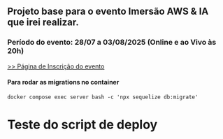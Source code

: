 ## Projeto base para o evento Imersão AWS & IA que irei realizar.

### Período do evento: 28/07 a 03/08/2025 (Online e ao Vivo às 20h)

[>> Página de Inscrição do evento](https://org.imersaoaws.com.br/github/readme)

#### Para rodar as migrations no container ####
```
docker compose exec server bash -c 'npx sequelize db:migrate'
```

# Teste do script de deploy
